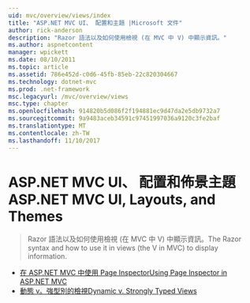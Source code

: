 ```yaml
---
uid: mvc/overview/views/index
title: "ASP.NET MVC UI、 配置和主題 |Microsoft 文件"
author: rick-anderson
description: "Razor 語法以及如何使用檢視 (在 MVC 中 V) 中顯示資訊。"
ms.author: aspnetcontent
manager: wpickett
ms.date: 08/10/2011
ms.topic: article
ms.assetid: 786e452d-c0d6-45fb-85eb-22c820304667
ms.technology: dotnet-mvc
ms.prod: .net-framework
msc.legacyurl: /mvc/overview/views
msc.type: chapter
ms.openlocfilehash: 914820b5d086f2f194881ec9d47da2e5db9732a7
ms.sourcegitcommit: 9a9483aceb34591c97451997036a9120c3fe2baf
ms.translationtype: MT
ms.contentlocale: zh-TW
ms.lasthandoff: 11/10/2017
---
```

<a name="aspnet-mvc-ui-layouts-and-themes"></a><span data-ttu-id="9f50a-103">ASP.NET MVC UI、 配置和佈景主題</span><span class="sxs-lookup"><span data-stu-id="9f50a-103">ASP.NET MVC UI, Layouts, and Themes</span></span>
====================
> <span data-ttu-id="9f50a-104">Razor 語法以及如何使用檢視 (在 MVC 中 V) 中顯示資訊。</span><span class="sxs-lookup"><span data-stu-id="9f50a-104">The Razor syntax and how to use it in views (the V in MVC) to display information.</span></span>


- [<span data-ttu-id="9f50a-105">在 ASP.NET MVC 中使用 Page Inspector</span><span class="sxs-lookup"><span data-stu-id="9f50a-105">Using Page Inspector in ASP.NET MVC</span></span>](using-page-inspector-in-aspnet-mvc.md)
- [<span data-ttu-id="9f50a-106">動態 v。強型別的檢視</span><span class="sxs-lookup"><span data-stu-id="9f50a-106">Dynamic v. Strongly Typed Views</span></span>](dynamic-v-strongly-typed-views.md)
